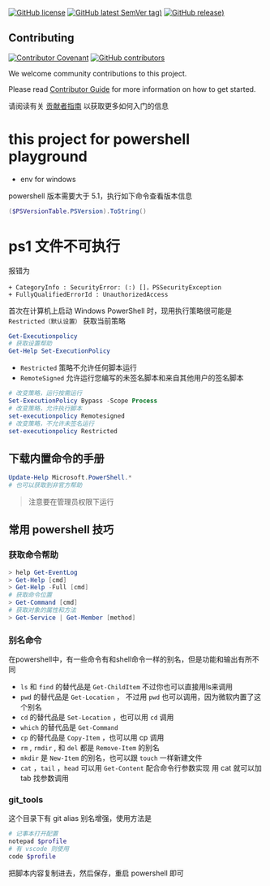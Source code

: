 
[![GitHub license](https://img.shields.io/github/license/sinlov/powershell-playground)](https://github.com/sinlov/powershell-playground)
[![GitHub latest SemVer tag)](https://img.shields.io/github/v/tag/sinlov/powershell-playground)](https://github.com/sinlov/powershell-playground/tags)
[![GitHub release)](https://img.shields.io/github/v/release/sinlov/powershell-playground)](https://github.com/sinlov/powershell-playground/releases)

## Contributing

[![Contributor Covenant](https://img.shields.io/badge/contributor%20covenant-v1.4-ff69b4.svg)](.github/CONTRIBUTING_DOC/CODE_OF_CONDUCT.md)
[![GitHub contributors](https://img.shields.io/github/contributors/sinlov/powershell-playground)](https://github.com/sinlov/powershell-playground/graphs/contributors)

We welcome community contributions to this project.

Please read [Contributor Guide](.github/CONTRIBUTING_DOC/CONTRIBUTING.md) for more information on how to get started.

请阅读有关 [贡献者指南](.github/CONTRIBUTING_DOC/zh-CN/CONTRIBUTING.md) 以获取更多如何入门的信息

# this project for powershell playground

- env for windows

powershell 版本需要大于 5.1，执行如下命令查看版本信息

```ps1
($PSVersionTable.PSVersion).ToString()
```

# ps1 文件不可执行

报错为

```
+ CategoryInfo : SecurityError: (:) []，PSSecurityException
+ FullyQualifiedErrorId : UnauthorizedAccess
```

首次在计算机上启动 Windows PowerShell 时，现用执行策略很可能是 `Restricted（默认设置）`
获取当前策略

```ps1
Get-Executionpolicy
# 获取设置帮助
Get-Help Set-ExecutionPolicy
```

- `Restricted` 策略不允许任何脚本运行
- `RemoteSigned` 允许运行您编写的未签名脚本和来自其他用户的签名脚本

```ps1
# 改变策略，运行按需运行
Set-ExecutionPolicy Bypass -Scope Process
# 改变策略，允许执行脚本
set-executionpolicy Remotesigned
# 改变策略，不允许未签名运行
set-executionpolicy Restricted
```

## 下载内置命令的手册

```ps1
Update-Help Microsoft.PowerShell.*
# 也可以获取到非官方帮助
```

> 注意要在管理员权限下运行

## 常用 powershell 技巧

### 获取命令帮助

```ps1
> help Get-EventLog
> Get-Help [cmd]
> Get-Help -Full [cmd]
# 获取命令位置
> Get-Command [cmd]
# 获取对象的属性和方法
> Get-Service | Get-Member [method]
```

### 别名命令

在powershell中，有一些命令有和shell命令一样的别名，但是功能和输出有所不同

- `ls` 和 `find` 的替代品是 `Get-ChildItem` 不过你也可以直接用ls来调用
- `pwd` 的替代品是 `Get-Location` ， 不过用 `pwd` 也可以调用，因为微软内置了这个别名
- `cd` 的替代品是 `Set-Location` ，也可以用 `cd` 调用
- `which` 的替代品是 `Get-Command`
- `cp` 的替代品是 `Copy-Item` ，也可以用 cp 调用
- `rm` , `rmdir` , 和 `del` 都是 `Remove-Item` 的别名
- `mkdir` 是 `New-Item` 的别名，也可以跟 `touch` 一样新建文件
- `cat` ，`tail` ，`head` 可以用 `Get-Content` 配合命令行参数实现 用 cat 就可以加 tab 找参数调用

### git_tools

这个目录下有 git alias 别名增强，使用方法是

```bash
# 记事本打开配置
notepad $profile
# 有 vscode 则使用
code $profile
```

把脚本内容复制进去，然后保存，重启 powershell 即可